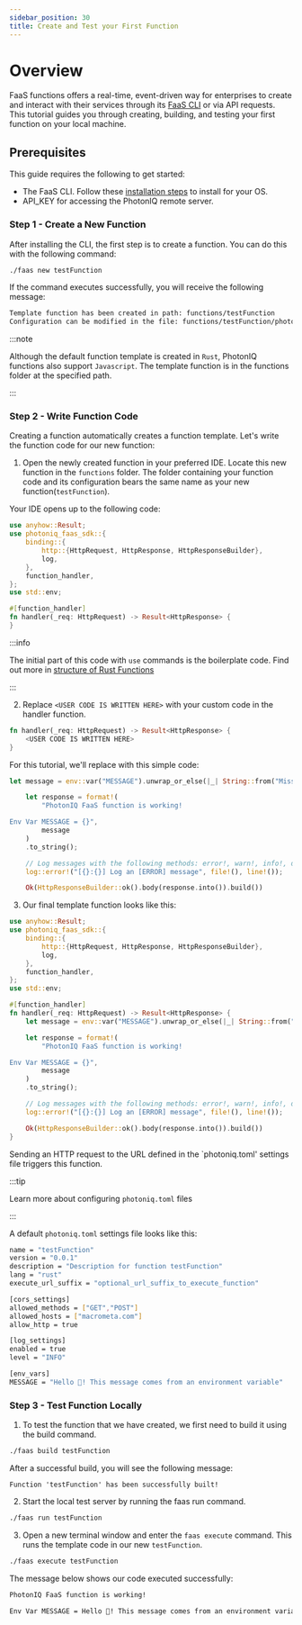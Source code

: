 ```yaml
---
sidebar_position: 30
title: Create and Test your First Function
---
```


# Overview
FaaS functions offers a real-time, event-driven way for enterprises to create and interact with their services through its [FaaS CLI](../03-faas-commands/02-faas-cli.md) or via API requests. This tutorial guides you through creating, building, and testing your first function on your local machine. 


## Prerequisites
This guide requires the following to get started:
-  The FaaS CLI. Follow these [installation steps](01-faas-cli-install.md) to install for your OS.
- API_KEY for accessing the PhotonIQ remote server.


### Step 1 - Create a New Function
After installing the CLI, the first step is to create a function. You can do this with the following command:
```bash
./faas new testFunction
```

If the command executes successfully, you will receive the following message:
```bash
Template function has been created in path: functions/testFunction
Configuration can be modified in the file: functions/testFunction/photoniq.toml
```

:::note
 
Although the default function template is created in `Rust`, PhotonIQ functions also support `Javascript`. The template function is in the functions folder at the specified path. 

:::

### Step 2 - Write Function Code
Creating a function automatically creates a function template. Let's write the function code for our new function:

1. Open the newly created function in your preferred IDE.  Locate this new function in the `functions` folder. The folder containing your function code and its configuration bears the same name as your new function(`testFunction`).

Your IDE opens up to the following code:
```rust
use anyhow::Result;
use photoniq_faas_sdk::{
    binding::{
        http::{HttpRequest, HttpResponse, HttpResponseBuilder},
        log,
    },
    function_handler,
};
use std::env;

#[function_handler]
fn handler(_req: HttpRequest) -> Result<HttpResponse> {
}
```

:::info

The initial part of this code with `use` commands is the boilerplate code. Find out more in [structure of Rust Functions](../05-understanding-faas-functions/01-rust-function.md)

:::

2. Replace `<USER CODE IS WRITTEN HERE>` with your custom code in the handler function.

```rust
fn handler(_req: HttpRequest) -> Result<HttpResponse> {
    <USER CODE IS WRITTEN HERE>
}
```

For this tutorial, we'll replace with this simple code:

```rust
let message = env::var("MESSAGE").unwrap_or_else(|_| String::from("Missing message"));

    let response = format!(
        "PhotonIQ FaaS function is working!

Env Var MESSAGE = {}",
        message
    )
    .to_string();

    // Log messages with the following methods: error!, warn!, info!, debug!, trace!
    log::error!("[{}:{}] Log an [ERROR] message", file!(), line!());

    Ok(HttpResponseBuilder::ok().body(response.into()).build())
```

3. Our final template function looks like this:

```rust
use anyhow::Result;
use photoniq_faas_sdk::{
    binding::{
        http::{HttpRequest, HttpResponse, HttpResponseBuilder},
        log,
    },
    function_handler,
};
use std::env;

#[function_handler]
fn handler(_req: HttpRequest) -> Result<HttpResponse> {
    let message = env::var("MESSAGE").unwrap_or_else(|_| String::from("Missing message"));

    let response = format!(
        "PhotonIQ FaaS function is working!

Env Var MESSAGE = {}",
        message
    )
    .to_string();

    // Log messages with the following methods: error!, warn!, info!, debug!, trace!
    log::error!("[{}:{}] Log an [ERROR] message", file!(), line!());

    Ok(HttpResponseBuilder::ok().body(response.into()).build())
}
```

Sending an HTTP request to the URL defined in the `photoniq.toml' settings file triggers this function. 

:::tip

Learn more about configuring `photoniq.toml` files

:::


A default `photoniq.toml` settings file looks like this:

```bash
name = "testFunction"
version = "0.0.1"
description = "Description for function testFunction"
lang = "rust"
execute_url_suffix = "optional_url_suffix_to_execute_function"

[cors_settings]
allowed_methods = ["GET","POST"]
allowed_hosts = ["macrometa.com"]
allow_http = true

[log_settings]
enabled = true
level = "INFO"

[env_vars]
MESSAGE = "Hello 👋! This message comes from an environment variable"
```

### Step 3 - Test Function Locally
1. To test the function that we have created, we first need to build it using the build command.
```bash
./faas build testFunction
```
After a successful build, you will see the following message:
```
Function 'testFunction' has been successfully built!
```

2. Start the local test server by running the faas run command.
```bash
./faas run testFunction
```

3. Open a new terminal window and enter the `faas execute` command. This runs the template code in our new `testFunction`.
```bash
./faas execute testFunction
```

The message below shows our code executed successfully:
```bash
PhotonIQ FaaS function is working!

Env Var MESSAGE = Hello 👋! This message comes from an environment variable
```


